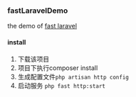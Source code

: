 ### fastLaravelDemo
the demo of [fast laravel](https://github.com/toxmc/fast-laravel)

#### install
1. 下载该项目
2. 项目下执行composer install
3. 生成配置文件`php artisan http config`
4. 启动服务 `php fast http:start`